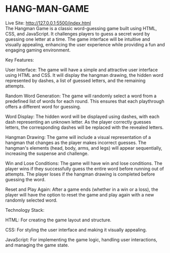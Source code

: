 # HANG-MAN-GAME
Live Site: http://127.0.0.1:5500/index.html        
The Hangman Game is a classic word-guessing game built using HTML, CSS, and JavaScript. It challenges players to guess a secret word by guessing one letter at a time. The game interface will be intuitive and visually appealing, enhancing the user experience while providing a fun and engaging gaming environment.

Key Features:

User Interface: The game will have a simple and attractive user interface using HTML and CSS. It will display the hangman drawing, the hidden word represented by dashes, a list of guessed letters, and the remaining attempts.

Random Word Generation: The game will randomly select a word from a predefined list of words for each round. This ensures that each playthrough offers a different word for guessing.

Word Display: The hidden word will be displayed using dashes, with each dash representing an unknown letter. As the player correctly guesses letters, the corresponding dashes will be replaced with the revealed letters.

Hangman Drawing: The game will include a visual representation of a hangman that changes as the player makes incorrect guesses. The hangman's elements (head, body, arms, and legs) will appear sequentially, increasing the suspense and challenge.

Win and Lose Conditions: The game will have win and lose conditions. The player wins if they successfully guess the entire word before running out of attempts. The player loses if the hangman drawing is completed before guessing the word.

Reset and Play Again: After a game ends (whether in a win or a loss), the player will have the option to reset the game and play again with a new randomly selected word.

Technology Stack:

HTML: For creating the game layout and structure.

CSS: For styling the user interface and making it visually appealing.

JavaScript: For implementing the game logic, handling user interactions, and managing the game state.
